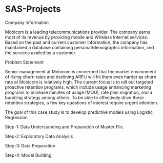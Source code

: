 # SAS-Projects
Company Information

Mobicom is a leading telecommunications provider. The company earns most of its revenue by providing mobile and Wireless Internet services. Based on the past and current customer information, the company has maintained a database containing personal/demographic information, and the services availed by a customer.

Problem Statement

Senior management at Mobicom is concerned that the market environment of rising churn rates and declining ARPU will hit them even harder as churn rate at Mobicom is relatively high. 
The current focus is to roll out targeted proactive retention programs, which include usage enhancing marketing programs to increase minutes of usage (MOU), rate plan migration, and a bundling strategy among others.  To be able to effectively drive these retention strategies, a few key questions of interest require urgent attention.

The goal of this case study is to develop predictive models using Logistic Regression 

Step-1: Data Understanding and Preparation of Master File.

Step-2: Exploratory Data Analysis

Step-3: Data Preparation

Step-4: Model Building:


